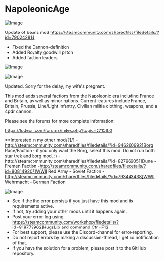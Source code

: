 # NapoleonicAge

![Image](https://i.imgur.com/buuPQel.png)

Update of beans mod
https://steamcommunity.com/sharedfiles/filedetails/?id=790242814

- Fixed the Cannon-definition
- Added Royalty goodwill patch
- Added faction leaders

![Image](https://i.imgur.com/pufA0kM.png)

	
![Image](https://i.imgur.com/Z4GOv8H.png)


Updated. Sorry for the delay, my wife's pregnant.


This mod adds several factions from the Napoleonic era including France and Britain, as well as minor nations. Current features include France, Britain, Prussia, Line/Light infantry, Civilian militia clothing, weapons, and a 4pdr cannon.

Please see the forums for more complete information: 

https://ludeon.com/forums/index.php?topic=27158.0

**Interested in my other mods?[/]
-http://steamcommunity.com/sharedfiles/filedetails/?id=946260992]Borg Race/Faction - if you only want the Borg, select this mod. Do not run both star trek and borg mod. :)
-http://steamcommunity.com/sharedfiles/filedetails/?id=827966051]Dune - Fremen Faction
-http://steamcommunity.com/sharedfiles/filedetails/?id=808149207]WWII Red Army - Soviet Faction
-http://steamcommunity.com/sharedfiles/filedetails/?id=793443438]WWII Wehrmacht - German Faction


![Image](https://i.imgur.com/PwoNOj4.png)



-  See if the the error persists if you just have this mod and its requirements active.
-  If not, try adding your other mods until it happens again.
-  Post your error-log using https://steamcommunity.com/workshop/filedetails/?id=818773962]HugsLib and command Ctrl+F12
-  For best support, please use the Discord-channel for error-reporting.
-  Do not report errors by making a discussion-thread, I get no notification of that.
-  If you have the solution for a problem, please post it to the GitHub repository.




